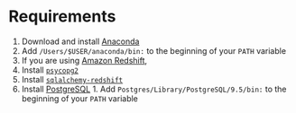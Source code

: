 # Requirements #
1. Download and install [Anaconda](https://repo.continuum.io/archive/Anaconda3-4.3.0-MacOSX-x86_64.pkg)
  1. Add `/Users/$USER/anaconda/bin:` to the beginning of your `PATH` variable
2. If you are using [Amazon Redshift](https://aws.amazon.com/redshift/),
  1. Install [`psycopg2`](https://anaconda.org/anaconda/psycopg2)
  2. Install [`sqlalchemy-redshift`](https://anaconda.org/conda-forge/sqlalchemy-redshift)
  3. Install [PostgreSQL](https://www.postgresql.org/download/)
    1. Add `Postgres/Library/PostgreSQL/9.5/bin:` to the beginning of your `PATH` variable
